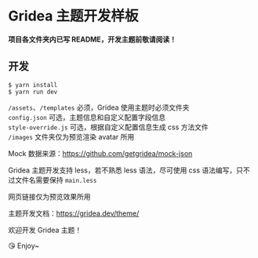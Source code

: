# Gridea 主题开发样板

**项目各文件夹内已写 README，开发主题前敬请阅读！**

## 开发
```
$ yarn install
$ yarn run dev

```

`/assets`、`/templates` 必须，Gridea 使用主题时必须文件夹  
`config.json` 可选，主题信息和自定义配置字段信息  
`style-override.js` 可选，根据自定义配置信息生成 css 方法文件  
`/images` 文件夹仅为预览渲染 avatar 所用  

Mock 数据来源：https://github.com/getgridea/mock-json

Gridea 主题开发支持 less，若不熟悉 less 语法，尽可使用 css 语法编写，只不过文件名需要保持 `main.less`

网页链接仅为预览效果所用

主题开发文档：https://gridea.dev/theme/

欢迎开发 Gridea 主题！

😘 Enjoy~
